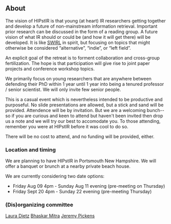 ## About

The vision of HIPstIR is that young (at heart) IR researchers getting together and develop a future of non-mainstream information retrieval. Important prior research can be discussed in the form of a reading group. A future vision of what IR should or could be (and how it will get there) will be developed. It is like [SWIRL](https://sites.google.com/view/swirl3/home) in spirit, but focusing on topics that might otherwise be considered “alternative”, “indie”, or “left field”. 

An explicit goal of the retreat is to forment collaboration and cross-group fertilization. The hope is that participation will give rise to joint paper projects and conference workshop topics.  

We primarily focus on young researchers that are anywhere between defending their PhD within 1 year until 1 year into being a tenured professor / senior scientist. We will only invite few senior people.

This is a casual event which is nevertheless intended to be productive and purposeful. No slide presentations are allowed, but a stick and sand will be provided. Attendence will be by invitation. But we are a welcoming bunch--so if you are curious and keen to attend but haven't been invited then drop us a note and we will try our best to accomodate you. To those attending, remember you were at HIPstIR before it was cool to do so.

There will be no cost to attend, and no funding will be provided, either. 

### Location and timing

We are planning to have HIPstIR in Portsmouth New Hampshire. We will offer a banquet or brunch at a nearby private beach house.

We are currently considering two date options:
- Friday Aug 09 4pm - Sunday Aug 11 evening (pre-meeting on Thursday)
- Friday Sept 20 4pm - Sunday 22 evening (pre-meeting Thursday)

### (Dis)organizing committee
[Laura Dietz](http://www.cs.unh.edu/~dietz/)
[Bhaskar Mitra](https://www.microsoft.com/en-us/research/people/bmitra/)
[Jeremy Pickens](https://catalystsecure.com/blog/author/jeremy-pickens/)
